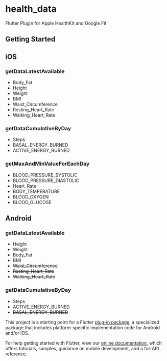 # health_data

Flutter Plugin for Apple HealthKit and Google Fit

## Getting Started

## iOS
### getDataLatestAvailable
- Body_Fat
- Height
- Weight
- BMI
- Waist_Circumference
- Resting_Heart_Rate
- Walking_Heart_Rate

### getDataCumulativeByDay
- Steps
- BASAL_ENERGY_BURNED
- ACTIVE_ENERGY_BURNED

### getMaxAndMinValueForEachDay
- BLOOD_PRESSURE_SYSTOLIC
- BLOOD_PRESSURE_DIASTOLIC
- Heart_Rate
- BODY_TEMPERATURE
- BLOOD_OXYGEN
- BLOOD_GLUCOSE


## Android
### getDataLatestAvailable
- Height
- Weight
- Body_Fat
- BMI
- ~~Waist_Circumference~~
- ~~Resting_Heart_Rate~~
- ~~Walking_Heart_Rate~~

### getDataCumulativeByDay
- Steps
- ACTIVE_ENERGY_BURNED
- ~~BASAL_ENERGY_BURNED~~



This project is a starting point for a Flutter
[plug-in package](https://flutter.dev/developing-packages/),
a specialized package that includes platform-specific implementation code for
Android and/or iOS.

For help getting started with Flutter, view our 
[online documentation](https://flutter.dev/docs), which offers tutorials, 
samples, guidance on mobile development, and a full API reference.
